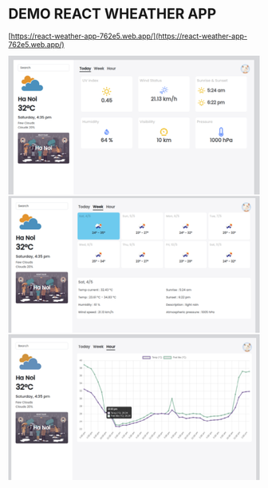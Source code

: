 # DEMO REACT WHEATHER APP

[https://react-weather-app-762e5.web.app/](https://react-weather-app-762e5.web.app/)


![weather](weather.png)
![weather1](weather1.png)
![weather3](weather3.png)